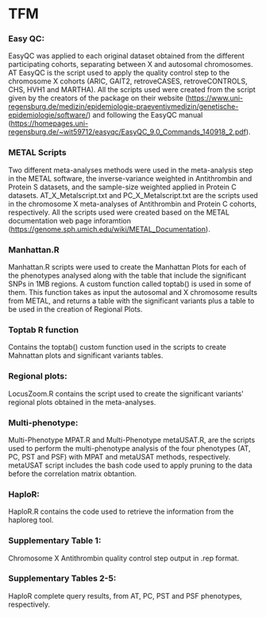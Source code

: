 # TFM

### Easy QC:

EasyQC was applied to each original dataset obtained from the different participating cohorts, separating between X and autosomal chromosomes. AT EasyQC is the script used to apply the quality control step to the chromosome X cohorts (ARIC, GAIT2, retroveCASES, retroveCONTROLS, CHS, HVH1 and MARTHA). All the scripts used were created from the script given by the creators of the package on their website (https://www.uni-regensburg.de/medizin/epidemiologie-praeventivmedizin/genetische-epidemiologie/software/) and following the EasyQC manual (https://homepages.uni-regensburg.de/~wit59712/easyqc/EasyQC_9.0_Commands_140918_2.pdf).


### METAL Scripts

Two different meta-analyses methods were used in the meta-analysis step in the METAL software, the inverse-variance weighted in Antithrombin and Protein S datasets, and the sample-size weighted applied in Protein C datasets. AT_X_Metalscript.txt and PC_X_Metalscript.txt are the scripts used in the chromosome X meta-analyses of Antithrombin and Protein C cohorts, respectively. All the scripts used were created based on the METAL documentation web page inforamtion (https://genome.sph.umich.edu/wiki/METAL_Documentation).


### Manhattan.R

Manhattan.R scripts were used to create the Manhattan Plots for each of the phenotypes analysed along with the table that include the significant SNPs in 1MB regions. A custom function called toptab() is used in some of them. This function takes as input the autosomal and X chromosome results from METAL, and returns a table with the significant variants plus a table to be used in the creation of Regional Plots. 


### Toptab R function

Contains the toptab() custom function used in the scripts to create Mahnattan plots and significant variants tables.


### Regional plots:

LocusZoom.R contains the script used to create the significant variants' regional plots obtained in the meta-analyses.


### Multi-phenotype:

Multi-Phenotype MPAT.R and Multi-Phenotype metaUSAT.R, are the scripts used to perform the multi-phenotype analysis of the four phenotypes (AT, PC, PST and PSF) with MPAT and metaUSAT methods, respectively. metaUSAT script includes the bash code used to apply pruning to the data before the correlation matrix obtantion.


### HaploR:

HaploR.R contains the code used to retrieve the information from the haploreg tool.


### Supplementary Table 1:

Chromosome X Antithrombin quality control step output in .rep format.


### Supplementary Tables 2-5:

HaploR complete query results, from AT, PC, PST and PSF phenotypes, respectively.
